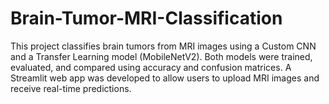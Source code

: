 # Brain-Tumor-MRI-Classification
This project classifies brain tumors from MRI images using a Custom CNN and a Transfer Learning model (MobileNetV2). Both models were trained, evaluated, and compared using accuracy and confusion matrices. A Streamlit web app was developed to allow users to upload MRI images and receive real-time predictions.
